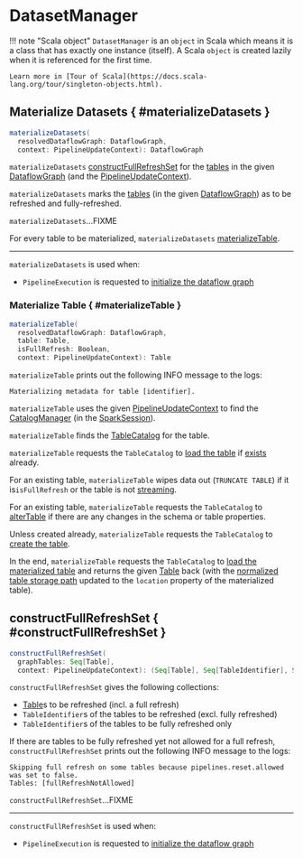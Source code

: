 # DatasetManager

!!! note "Scala object"
    `DatasetManager` is an `object` in Scala which means it is a class that has exactly one instance (itself).
    A Scala `object` is created lazily when it is referenced for the first time.

    Learn more in [Tour of Scala](https://docs.scala-lang.org/tour/singleton-objects.html).

## Materialize Datasets { #materializeDatasets }

```scala
materializeDatasets(
  resolvedDataflowGraph: DataflowGraph,
  context: PipelineUpdateContext): DataflowGraph
```

`materializeDatasets` [constructFullRefreshSet](#constructFullRefreshSet) for the [tables](DataflowGraph.md#tables) in the given [DataflowGraph](DataflowGraph.md) (and the [PipelineUpdateContext](PipelineUpdateContext.md)).

`materializeDatasets` marks the [tables](DataflowGraph.md#tables) (in the given [DataflowGraph](DataflowGraph.md)) as to be refreshed and fully-refreshed.

`materializeDatasets`...FIXME

For every table to be materialized, `materializeDatasets` [materializeTable](#materializeTable).

---

`materializeDatasets` is used when:

* `PipelineExecution` is requested to [initialize the dataflow graph](PipelineExecution.md#initializeGraph)

### Materialize Table { #materializeTable }

```scala
materializeTable(
  resolvedDataflowGraph: DataflowGraph,
  table: Table,
  isFullRefresh: Boolean,
  context: PipelineUpdateContext): Table
```

`materializeTable` prints out the following INFO message to the logs:

```text
Materializing metadata for table [identifier].
```

`materializeTable` uses the given [PipelineUpdateContext](PipelineUpdateContext.md) to find the [CatalogManager](../connector/catalog/CatalogManager.md) (in the [SparkSession](PipelineUpdateContext.md#spark)).

`materializeTable` finds the [TableCatalog](../connector/catalog/TableCatalog.md) for the table.

`materializeTable` requests the `TableCatalog` to [load the table](../connector/catalog/TableCatalog.md#loadTable) if [exists](../connector/catalog/TableCatalog.md#tableExists) already.

For an existing table, `materializeTable` wipes data out (`TRUNCATE TABLE`) if it is`isFullRefresh` or the table is not [streaming](Table.md#isStreamingTable).

For an existing table, `materializeTable` requests the `TableCatalog` to [alterTable](../connector/catalog/TableCatalog.md#alterTable) if there are any changes in the schema or table properties.

Unless created already, `materializeTable` requests the `TableCatalog` to [create the table](../connector/catalog/TableCatalog.md#createTable).

In the end, `materializeTable` requests the `TableCatalog` to [load the materialized table](../connector/catalog/TableCatalog.md#loadTable) and returns the given [Table](Table.md) back (with the [normalized table storage path](Table.md#normalizedPath) updated to the `location` property of the materialized table).

## constructFullRefreshSet { #constructFullRefreshSet }

```scala
constructFullRefreshSet(
  graphTables: Seq[Table],
  context: PipelineUpdateContext): (Seq[Table], Seq[TableIdentifier], Seq[TableIdentifier])
```

`constructFullRefreshSet` gives the following collections:

* [Table](Table.md)s to be refreshed (incl. a full refresh)
* `TableIdentifier`s of the tables to be refreshed (excl. fully refreshed)
* `TableIdentifier`s of the tables to be fully refreshed only

If there are tables to be fully refreshed yet not allowed for a full refresh, `constructFullRefreshSet` prints out the following INFO message to the logs:

```text
Skipping full refresh on some tables because pipelines.reset.allowed was set to false.
Tables: [fullRefreshNotAllowed]
```

`constructFullRefreshSet`...FIXME

---

`constructFullRefreshSet` is used when:

* `PipelineExecution` is requested to [initialize the dataflow graph](PipelineExecution.md#initializeGraph)
